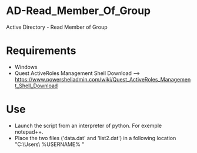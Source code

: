 # AD-Read_Member_Of_Group
Active Directory - Read Member of Group

# Requirements
- Windows
- Quest ActiveRoles Management Shell Download --> https://www.powershelladmin.com/wiki/Quest_ActiveRoles_Management_Shell_Download

# Use
- Launch the script from an interpreter of python. For exemple notepad++.
- Place the two files ('data.dat' and 'list2.dat') in a following location "C:\Users\ %USERNAME% "

